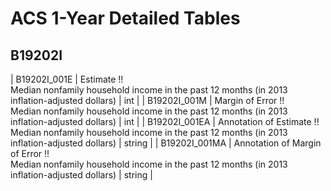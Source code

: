 # ACS 1-Year Detailed Tables

## B19202I

| B19202I_001E | Estimate !!<br>Median nonfamily household income in the past 12 months (in 2013 inflation-adjusted dollars) | int |
| B19202I_001M | Margin of Error !!<br>Median nonfamily household income in the past 12 months (in 2013 inflation-adjusted dollars) | int |
| B19202I_001EA | Annotation of Estimate !!<br>Median nonfamily household income in the past 12 months (in 2013 inflation-adjusted dollars) | string |
| B19202I_001MA | Annotation of Margin of Error !!<br>Median nonfamily household income in the past 12 months (in 2013 inflation-adjusted dollars) | string |

